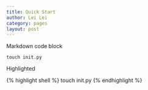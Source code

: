 ```yaml
---
title: Quick Start
author: Lei Lei
category: pages
layout: post
---
```

Markdown code block

```Shell
touch init.py
```

Highlighted

{% highlight shell %}
touch init.py
{% endhighlight %}
